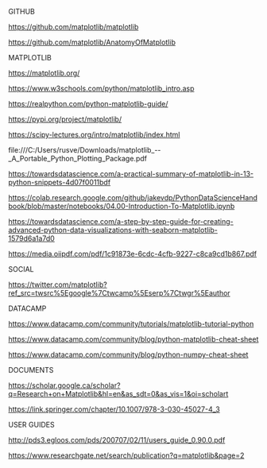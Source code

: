 GITHUB

https://github.com/matplotlib/matplotlib

https://github.com/matplotlib/AnatomyOfMatplotlib

MATPLOTLIB

https://matplotlib.org/

https://www.w3schools.com/python/matplotlib_intro.asp

https://realpython.com/python-matplotlib-guide/

https://pypi.org/project/matplotlib/

https://scipy-lectures.org/intro/matplotlib/index.html

file:///C:/Users/rusve/Downloads/matplotlib_--_A_Portable_Python_Plotting_Package.pdf

https://towardsdatascience.com/a-practical-summary-of-matplotlib-in-13-python-snippets-4d07f0011bdf

https://colab.research.google.com/github/jakevdp/PythonDataScienceHandbook/blob/master/notebooks/04.00-Introduction-To-Matplotlib.ipynb

https://towardsdatascience.com/a-step-by-step-guide-for-creating-advanced-python-data-visualizations-with-seaborn-matplotlib-1579d6a1a7d0

https://media.oiipdf.com/pdf/1c91873e-6cdc-4cfb-9227-c8ca9cd1b867.pdf

SOCIAL

https://twitter.com/matplotlib?ref_src=twsrc%5Egoogle%7Ctwcamp%5Eserp%7Ctwgr%5Eauthor

DATACAMP

https://www.datacamp.com/community/tutorials/matplotlib-tutorial-python

https://www.datacamp.com/community/blog/python-matplotlib-cheat-sheet

https://www.datacamp.com/community/blog/python-numpy-cheat-sheet

DOCUMENTS

https://scholar.google.ca/scholar?q=Research+on+Matplotlib&hl=en&as_sdt=0&as_vis=1&oi=scholart

https://link.springer.com/chapter/10.1007/978-3-030-45027-4_3

USER GUIDES

http://pds3.egloos.com/pds/200707/02/11/users_guide_0.90.0.pdf

https://www.researchgate.net/search/publication?q=matplotlib&page=2
